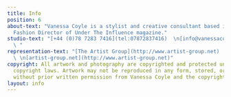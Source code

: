 ```yaml
---
title: Info
position: 6
about-text: "Vanessa Coyle is a stylist and creative consultant based in London. \nCurrently
  Fashion Director of Under The Influence magazine."
studio-text: "[+44 (0)78 7283 7416](tel:07872837416)  \n[info@vanessacoyle.com](mailto:info@vanessacoyle.com)
  \ "
representation-text: "[The Artist Group](http://www.artist-group.net)  \n[jo@artist-group.net](mailto:jo@artist-group.net)
  \ \n[artist-group.net](http://www.artist-group.net)"
copyright: All artwork and photography are copyrighted and protected under international
  copyright laws. Artwork may not be reproduced in any form, stored, or manipulated
  without prior written permission from Vanessa Coyle and the copyright holders.
layout: info
---
```


